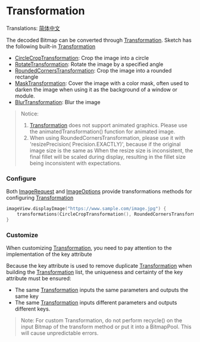 # Transformation

Translations: [简体中文](transformation_zh.md)

The decoded Bitmap can be converted through [Transformation]. Sketch has the following
built-in [Transformation]

* [CircleCropTransformation]: Crop the image into a circle
* [RotateTransformation]: Rotate the image by a specified angle
* [RoundedCornersTransformation]: Crop the image into a rounded rectangle
* [MaskTransformation]: Cover the image with a color mask, often used to darken the image when using
  it as the background of a window or module.
* [BlurTransformation]: Blur the image

> Notice:
> 1. [Transformation] does not support animated graphics. Please use the animatedTransformation()
     function for animated image.
> 2. When using RoundedCornersTransformation, please use it with 'resizePrecision(
     Precision.EXACTLY)', because if the original image size is the same as
     When the resize size is inconsistent, the final fillet will be scaled during display, resulting
     in the fillet size being inconsistent with expectations.

### Configure

Both [ImageRequest] and [ImageOptions] provide transformations methods for
configuring [Transformation]

```kotlin
imageView.displayImage("https://www.sample.com/image.jpg") {
    transformations(CircleCropTransformation(), RoundedCornersTransformation(20f))
}
```

### Customize

When customizing [Transformation], you need to pay attention to the implementation of the key
attribute

Because the key attribute is used to remove duplicate [Transformation] when building
the [Transformation] list, the uniqueness and certainty of the key attribute must be ensured:

* The same [Transformation] inputs the same parameters and outputs the same key
* The same [Transformation] inputs different parameters and outputs different keys.

> Note: For custom Transformation, do not perform recycle() on the input Bitmap of the transform
> method or put it into a BitmapPool. This will cause unpredictable errors.

[Transformation]: ../../sketch-core/src/main/kotlin/com/github/panpf/sketch/transform/Transformation.kt

[CircleCropTransformation]: ../../sketch-core/src/main/kotlin/com/github/panpf/sketch/transform/CircleCropTransformation.kt

[RotateTransformation]: ../../sketch-core/src/main/kotlin/com/github/panpf/sketch/transform/RotateTransformation.kt

[RoundedCornersTransformation]: ../../sketch-core/src/main/kotlin/com/github/panpf/sketch/transform/RoundedCornersTransformation.kt

[MaskTransformation]: ../../sketch-core/src/main/kotlin/com/github/panpf/sketch/transform/MaskTransformation.kt

[BlurTransformation]: ../../sketch-core/src/main/kotlin/com/github/panpf/sketch/transform/BlurTransformation.kt

[ImageRequest]: ../../sketch-core/src/main/kotlin/com/github/panpf/sketch/request/ImageRequest.kt

[ImageOptions]: ../../sketch-core/src/main/kotlin/com/github/panpf/sketch/request/ImageOptions.kt